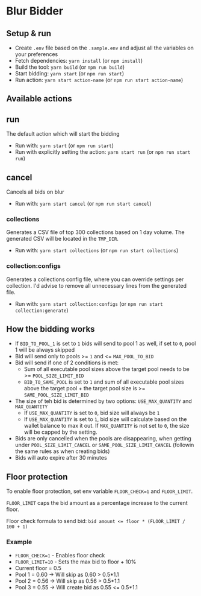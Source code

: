 # Blur Bidder

## Setup & run
- Create `.env` file based on the `.sample.env` and adjust all the variables on your preferences
- Fetch dependencies: `yarn install` (or `npm install`)
- Build the tool: `yarn build` (or `npm run build`)
- Start bidding: `yarn start` (or `npm run start`)
- Run action: `yarn start action-name` (or `npm run start action-name`)

## Available actions

## run
The default action which will start the bidding

- Run with: `yarn start` (or `npm run start`)
- Run with explicitly setting the action: `yarn start run` (or `npm run start run`)

## cancel
Cancels all bids on blur

- Run with: `yarn start cancel` (or `npm run start cancel`)

### collections
Generates a CSV file of top 300 collections based on 1 day volume. The generated CSV will be located in the `TMP_DIR`.

- Run with: `yarn start collections` (or `npm run start collections`)

### collection:configs
Generates a collections config file, where you can override settings per collection. I'd advise to remove all unnecessary lines from the generated file.

- Run with: `yarn start collection:configs` (or `npm run start collection:generate`)

## How the bidding works
- If `BID_TO_POOL_1` is set to `1` bids will send to pool 1 as well, if set to `0`, pool 1 will be always skipped
- Bid will send only to pools >= `1` and <= `MAX_POOL_TO_BID`
- Bid will send if one of 2 conditions is met:
  - Sum of all executable pool sizes above the target pool needs to be >= `POOL_SIZE_LIMIT_BID`
  - `BID_TO_SAME_POOL` is set to `1` and sum of all executable pool sizes above the target pool + the target pool size is >= `SAME_POOL_SIZE_LIMIT_BID`
- The size of teh bid is determined by two options: `USE_MAX_QUANTITY` and `MAX_QUANTITY`
  - If `USE_MAX_QUANTITY` is set to `0`, bid size will always be `1`
  - If `USE_MAX_QUANTITY` is set to `1`, bid size will calculate based on the wallet balance to max it out. If `MAX_QUANTITY` is not set to `0`, the size will be capped by the setting.
- Bids are only cancelled when the pools are disappearing, when getting under `POOL_SIZE_LIMIT_CANCEL` or `SAME_POOL_SIZE_LIMIT_CANCEL` (followin the same rules as when creating bids)
- Bids will auto expire after 30 minutes

## Floor protection
To enable floor protection, set env variable `FLOOR_CHECK=1` and `FLOOR_LIMIT`.

`FLOOR_LIMIT` caps the bid amount as a percentage increase to the current floor.

Floor check formula to send bid: `bid amount <= floor * (FLOOR_LIMIT / 100 + 1)`

### Example
- `FLOOR_CHECK=1` - Enables floor check
- `FLOOR_LIMIT=10` - Sets the max bid to floor + 10%
- Current floor = 0.5
- Pool 1 = 0.60 -> Will skip as 0.60 > 0.5*1.1
- Pool 2 = 0.56 -> Will skip as 0.56 > 0.5*1.1
- Pool 3 = 0.55 -> Will create bid as 0.55 <= 0.5*1.1
